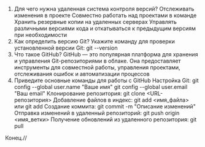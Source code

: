 1) Для чего нужна удаленная система контроля версий?
Отслеживать изменения в проекте
Совместно работать над проектами в команде
Хранить резервные копии на удаленных серверах
Управлять различными версиями кода и откатываться
к предыдущим версиям при необходимости
2) Как определить версию Git?
Укажите команду для проверки установленной версии Git: git --version
3) Что такое GitHub?
GitHub — это популярная платформа для
хранения и управления Git-репозиториями в облаке.
Она предоставляет инструменты для совместной
работы, управления проектами, отслеживания ошибок и
автоматизации процессов
4) Приведите основные команды для работы с GitHub
Настройка Git: git config --global user.name "Ваше имя"
git config --global user.email "Ваш email"
Клонирование репозитория: git clone <URL-репозитория>
Добавление файлов в индекс: git add <имя_файла> или git add
Создание коммита: git commit -m "Описание изменений"
Отправка изменений в удаленный репозиторий: git push origin <имя_ветки>
Получение обновлений из удаленного репозитория: git pull

Конец.//